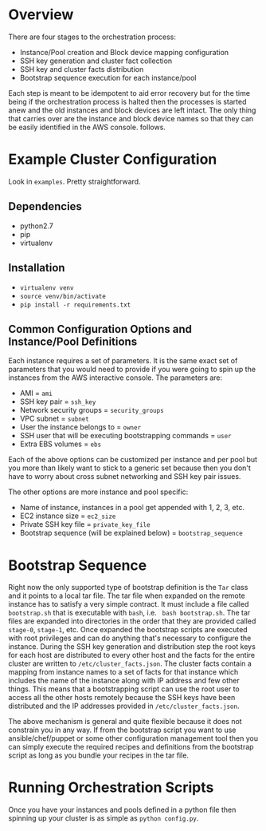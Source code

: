 # Overview
There are four stages to the orchestration process:

  * Instance/Pool creation and Block device mapping configuration
  * SSH key generation and cluster fact collection
  * SSH key and cluster facts distribution
  * Bootstrap sequence execution for each instance/pool

Each step is meant to be idempotent to aid error recovery but for the time being if the orchestration
process is halted then the processes is started anew and the old instances and block devices are
left intact. The only thing that carries over are the instance and block device names so that
they can be easily identified in the AWS console. 
follows.

# Example Cluster Configuration
Look in `examples`. Pretty straightforward.

## Dependencies

  * python2.7
  * pip
  * virtualenv

## Installation

  * `virtualenv venv`
  * `source venv/bin/activate`
  * `pip install -r requirements.txt`

## Common Configuration Options and Instance/Pool Definitions
Each instance requires a set of parameters. It is the same exact set of parameters that you
would need to provide if you were going to spin up the instances from the AWS interactive console.
The parameters are: 

  * AMI = `ami`
  * SSH key pair = `ssh_key`
  * Network security groups = `security_groups`
  * VPC subnet = `subnet`
  * User the instance belongs to = `owner`
  * SSH user that will be executing bootstrapping commands = `user`
  * Extra EBS volumes = `ebs`

Each of the above options can be customized per instance and per pool but you more than likely
want to stick to a generic set because then you don't have to worry about cross subnet networking
and SSH key pair issues.

The other options are more instance and pool specific:

  * Name of instance, instances in a pool get appended with 1, 2, 3, etc.
  * EC2 instance size = `ec2_size`
  * Private SSH key file = `private_key_file`
  * Bootstrap sequence (will be explained below) = `bootstrap_sequence`

# Bootstrap Sequence
Right now the only supported type of bootstrap definition is the `Tar` class and it points to
a local tar file. The tar file when expanded on the remote instance has to satisfy a very simple 
contract. It must include a file called `bootstrap.sh` that is executable with `bash`, i.e. `
bash bootstrap.sh`. The tar files are expanded into directories in the order that they are 
provided called `stage-0`, `stage-1`, etc. Once expanded the bootstrap scripts are executed 
with root privileges and can do anything that's necessary to configure the instance. During
the SSH key generation and distribution step the root keys for each host are distributed to 
every other host and the facts for the entire cluster are written to `/etc/cluster_facts.json`. 
The cluster facts contain a mapping from instance names to a set of facts for that instance 
which includes the name of the instance along with IP address and few other things. This means 
that a bootstrapping script can use the root user to access all the other hosts remotely 
because the SSH keys have been distributed and the IP addresses provided in 
`/etc/cluster_facts.json`.

The above mechanism is general and quite flexible because it does not constrain you in any way. 
If from the bootstrap script you want to use ansible/chef/puppet or some other configuration 
management tool then you can simply execute the required recipes and definitions from the 
bootstrap script as long as you bundle your recipes in the tar file.

# Running Orchestration Scripts
Once you have your instances and pools defined in a python file then spinning up your cluster
is as simple as `python config.py`.
